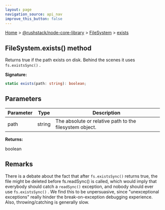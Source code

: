 ```yaml
---
layout: page
navigation_source: api_nav
improve_this_button: false
---
```



[Home](./index.md) &gt; [@rushstack/node-core-library](./node-core-library.md) &gt; [FileSystem](./node-core-library.filesystem.md) &gt; [exists](./node-core-library.filesystem.exists.md)

## FileSystem.exists() method

Returns true if the path exists on disk. Behind the scenes it uses `fs.existsSync()` .

<b>Signature:</b>

```typescript
static exists(path: string): boolean;
```

## Parameters

|  Parameter | Type | Description |
|  --- | --- | --- |
|  path | string | The absolute or relative path to the filesystem object. |

<b>Returns:</b>

boolean

## Remarks

There is a debate about the fact that after `fs.existsSync()` returns true, the file might be deleted before fs.readSync() is called, which would imply that everybody should catch a `readSync()` exception, and nobody should ever use `fs.existsSync()` . We find this to be unpersuasive, since "unexceptional exceptions" really hinder the break-on-exception debugging experience. Also, throwing/catching is generally slow.
